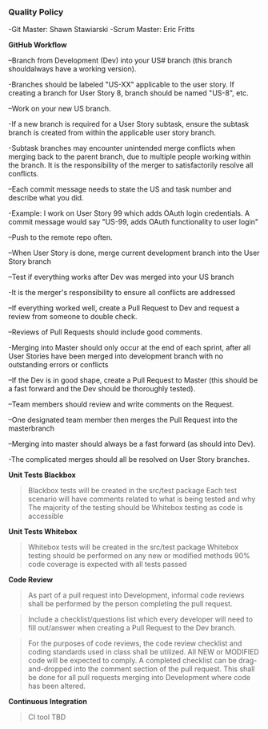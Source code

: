 ### Quality Policy
-Git Master: Shawn Stawiarski
-Scrum Master: Eric Fritts

**GitHub Workflow** 
 
–Branch from Development (Dev) into your US# branch (this branch shouldalways have a working version).

  -Branches should be labeled "US-XX" applicable to the user story. If creating a branch for User Story 8, branch should be named "US-8", etc.

–Work on your new US branch.

  -If a new branch is required for a User Story subtask, ensure the subtask branch is created from within the applicable user story branch.

  -Subtask branches may encounter unintended merge conflicts when merging back to the parent branch, due to multiple people working within the branch.  It is the responsibility of the merger to satisfactorily resolve all conflicts.

–Each commit message needs to state the US and task number and describe what you did.

  -Example: I work on User Story 99 which adds OAuth login credentials.  A commit message would say "US-99, adds OAuth functionality to user login"

–Push to the remote repo often.

–When User Story is done, merge current development branch into the User Story branch

–Test if everything works after Dev was merged into your US branch

  -It is the merger's responsibility to ensure all conflicts are addressed

–If everything worked well, create a Pull Request to Dev and request a review from someone to double check.

–Reviews of Pull Requests should include good comments.

-Merging into Master should only occur at the end of each sprint, after all User Stories have been merged into development branch with no outstanding errors or conflicts

  –If the Dev is in good shape, create a Pull Request to Master (this should be a fast forward and the Dev should be thoroughly tested).

–Team members should review and write comments on the Request.

–One designated team member then merges the Pull Request into the masterbranch

–Merging into master should always be a fast forward (as should into Dev).

-The complicated merges should all be resolved on User Story branches.

**Unit Tests Blackbox** 
  > Blackbox tests will be created in the src/test package
  > Each test scenario will have comments related to what is being tested and why
  > The majority of the testing should be Whitebox testing as code is accessible

**Unit Tests Whitebox** 
  > Whitebox tests will be created in the src/test package
  > Whitebox testing should be performed on any new or modified methods
  > 90% code coverage is expected with all tests passed


**Code Review** 
  > As part of a pull request into Development, informal code reviews shall be performed by the person completing the pull request.    

  > Include a checklist/questions list which every developer will need to fill out/answer when creating a Pull Request to the Dev branch.

  > For the purposes of code reviews, the code review checklist and coding standards used in class shall be utilized.  All NEW or MODIFIED code will be expected to comply.  A completed checklist can be drag-and-dropped into the comment section of the pull request.  This shall be done for all pull requests merging into Development where code has been altered.


**Continuous Integration**  
  > CI tool TBD